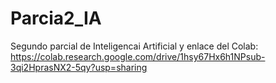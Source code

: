# Parcia2_IA
Segundo parcial de Inteligencai Artificial y enlace del Colab: https://colab.research.google.com/drive/1hsy67Hx6h1NPsub-3qi2HprasNX2-5qy?usp=sharing
